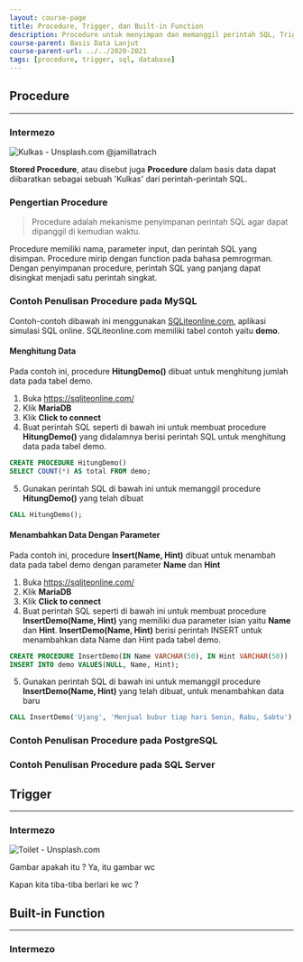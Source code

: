 ```yaml
---
layout: course-page
title: Procedure, Trigger, dan Built-in Function
description: Procedure untuk menyimpan dan memanggil perintah SQL, Trigger memanggil perintah SQL berdasarkan event tertentu, Built-in Function menyediakan beragam fungsi untuk membantu query SQL
course-parent: Basis Data Lanjut
course-parent-url: ../../2020-2021
tags: [procedure, trigger, sql, database]
---
```


## Procedure
---

### Intermezo
![Kulkas - Unsplash.com @jamillatrach](https://images.unsplash.com/photo-1571175443880-49e1d25b2bc5?ixlib=rb-1.2.1&auto=format&fit=crop&w=300&q=80)

**Stored Procedure**, atau disebut juga **Procedure** dalam basis data dapat diibaratkan sebagai sebuah 'Kulkas' dari perintah-perintah SQL. 

### Pengertian Procedure

> Procedure adalah mekanisme penyimpanan perintah SQL agar dapat dipanggil di kemudian waktu.

Procedure memiliki nama, parameter input, dan perintah SQL yang disimpan. Procedure mirip dengan function pada bahasa pemrogrman. Dengan penyimpanan procedure, perintah SQL yang panjang dapat disingkat menjadi satu perintah singkat.

### Contoh Penulisan Procedure pada MySQL
Contoh-contoh dibawah ini menggunakan [SQLiteonline.com](https://sqliteonline.com/), aplikasi simulasi SQL online. SQLiteonline.com memiliki tabel contoh yaitu **demo**.

#### Menghitung Data
Pada contoh ini, procedure **HitungDemo()** dibuat untuk menghitung jumlah data pada tabel demo. 
1. Buka https://sqliteonline.com/
2. Klik **MariaDB**
3. Klik **Click to connect**
4. Buat perintah SQL seperti di bawah ini untuk membuat procedure **HitungDemo()** yang didalamnya berisi perintah SQL untuk menghitung data pada tabel demo.

  ```sql
  CREATE PROCEDURE HitungDemo()
  SELECT COUNT(*) AS total FROM demo;
  ```
5. Gunakan perintah SQL di bawah ini untuk memanggil procedure **HitungDemo()** yang telah dibuat

  ```sql
  CALL HitungDemo();
  ```

#### Menambahkan Data Dengan Parameter
Pada contoh ini, procedure **Insert(Name, Hint)** dibuat untuk menambah data pada tabel demo dengan parameter **Name** dan **Hint**
1. Buka https://sqliteonline.com/
2. Klik **MariaDB**
3. Klik **Click to connect**
4. Buat perintah SQL seperti di bawah ini untuk membuat procedure **InsertDemo(Name, Hint)** yang memiliki dua parameter isian yaitu **Name** dan **Hint**. **InsertDemo(Name, Hint)** berisi perintah INSERT untuk menambahkan data Name dan Hint pada tabel demo.

  ```sql
  CREATE PROCEDURE InsertDemo(IN Name VARCHAR(50), IN Hint VARCHAR(50))
  INSERT INTO demo VALUES(NULL, Name, Hint);
  ```
5. Gunakan perintah SQL di bawah ini untuk memanggil procedure **InsertDemo(Name, Hint)** yang telah dibuat, untuk menambahkan data baru
  ```sql
  CALL InsertDemo('Ujang', 'Menjual bubur tiap hari Senin, Rabu, Sabtu');
  ```

### Contoh Penulisan Procedure pada PostgreSQL

### Contoh Penulisan Procedure pada SQL Server

## Trigger
---

### Intermezo
![Toilet - Unsplash.com](https://images.unsplash.com/photo-1587527901949-ab0341697c1e?ixlib=rb-1.2.1&ixid=eyJhcHBfaWQiOjEyMDd9&auto=format&fit=crop&w=300&q=80)

Gambar apakah itu ?
Ya, itu gambar wc

Kapan kita tiba-tiba berlari ke wc ?

## Built-in Function
---

### Intermezo


